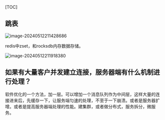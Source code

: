 [TOC]

## 跳表

![image-20240512211428686](./assets/image-20240512211428686.png)

redis中zset，和rocksdb内存数据存储。



![image-20240512211918380](./assets/image-20240512211918380.png)

## 如果有大量客户并发建立连接，服务器端有什么机制进行处理？

软件优化的一个方法，加一层。可以增加一个消息队列作为中间层，这样大量的连接进来后，先缓存一下，让服务端匀速的处理，不至于一下崩溃。或者是服务器扩增。或者是提高服务器端处理的性能。建集群，或者做分布式，服务拆分，微服务。